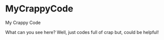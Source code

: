 # MyCrappyCode
My Crappy Code

What can you see here?
Well, just codes full of crap but, could be helpful!

